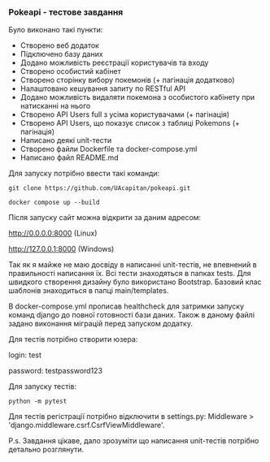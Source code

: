 ### Pokeapi - тестове завдання

Було виконано такі пункти:
- Створено веб додаток
- Підключено базу даних
- Додано можливість реєстрації користувачів та входу
- Створено особистий кабінет
- Створено сторінку вибору покемонів (+ пагінація додатково)
- Налаштовано кешування запиту по RESTful API
- Додано можливість видаляти покемона з особистого кабінету при натисканні на нього
- Створено API Users full з усіма користувачами (+ пагінація)
- Створено API Users, що показує список з таблиці Pokemons (+ пагінація)
- Написано деякі unit-тести
- Створено файли Dockerfile та docker-compose.yml
- Написано файл README.md

Для запуску потрібно ввести такі команди:

`git clone https://github.com/UAcapitan/pokeapi.git`

`docker compose up --build`

Після запуску сайт можна відкрити за даним адресом:

http://0.0.0.0:8000 (Linux)

http://127.0.0.1:8000 (Windows)

Так як я майже не маю досвіду в написанні unit-тестів, не впевнений в правильності написання їх. 
Всі тести знаходяться в папках tests. 
Для швидкого створення дизайну було використано Bootstrap. 
Базовий клас шаблонів знаходиться в папці main/templates.


В docker-compose.yml прописав healthcheck для затримки запуску команд django до повної готовності бази даних.
Також в даному файлі задано виконання міграцій перед запуском додатку.



Для тестів потрібно створити юзера:

login: test

password: testpassword123


Для запуску тестів:

`python -m pytest`

Для тестів регістрації потрібно відключити в settings.py:
Middleware > 'django.middleware.csrf.CsrfViewMiddleware'.

P.s. Завдання цікаве, дало зрозуміти що написання unit-тестів потрібно детально розглянути.